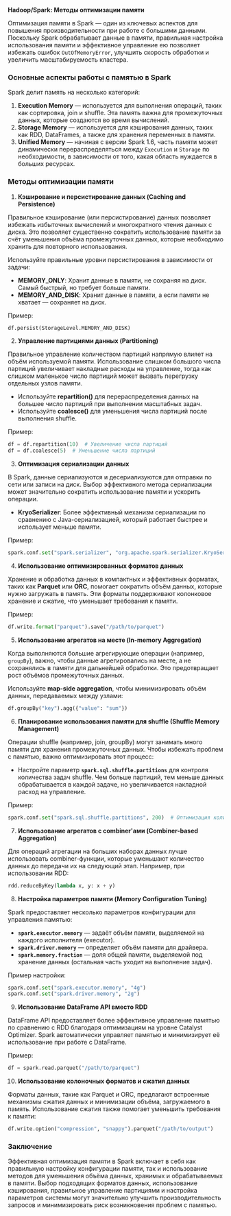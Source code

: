**Hadoop/Spark: Методы оптимизации памяти**

Оптимизация памяти в Spark — один из ключевых аспектов для повышения производительности при работе с большими данными. Поскольку Spark обрабатывает данные в памяти, правильная настройка использования памяти и эффективное управление ею позволяет избежать ошибок `OutOfMemoryError`, улучшить скорость обработки и увеличить масштабируемость кластера.

### Основные аспекты работы с памятью в Spark

Spark делит память на несколько категорий:
1. **Execution Memory** — используется для выполнения операций, таких как сортировка, join и shuffle. Эта память важна для промежуточных данных, которые создаются во время вычислений.
2. **Storage Memory** — используется для кэширования данных, таких как RDD, DataFrames, а также для хранения переменных в памяти.
3. **Unified Memory** — начиная с версии Spark 1.6, часть памяти может динамически перераспределяться между `Execution` и `Storage` по необходимости, в зависимости от того, какая область нуждается в больших ресурсах.

### Методы оптимизации памяти

1. **Кэширование и персистирование данных (Caching and Persistence)**

Правильное кэширование (или персистирование) данных позволяет избежать избыточных вычислений и многократного чтения данных с диска. Это позволяет существенно сократить использование памяти за счёт уменьшения объёма промежуточных данных, которые необходимо хранить для повторного использования.

Используйте правильные уровни персистирования в зависимости от задачи:
- **MEMORY_ONLY**: Хранит данные в памяти, не сохраняя на диск. Самый быстрый, но требует больше памяти.
- **MEMORY_AND_DISK**: Хранит данные в памяти, а если памяти не хватает — сохраняет на диск.
  
Пример:
```python
df.persist(StorageLevel.MEMORY_AND_DISK)
```

2. **Управление партициями данных (Partitioning)**

Правильное управление количеством партиций напрямую влияет на объём используемой памяти. Использование слишком большого числа партиций увеличивает накладные расходы на управление, тогда как слишком маленькое число партиций может вызвать перегрузку отдельных узлов памяти.

- Используйте **repartition()** для перераспределения данных на большее число партиций при выполнении масштабных задач.
- Используйте **coalesce()** для уменьшения числа партиций после выполнения shuffle.

Пример:
```python
df = df.repartition(10)  # Увеличение числа партиций
df = df.coalesce(5)  # Уменьшение числа партиций
```

3. **Оптимизация сериализации данных**

В Spark, данные сериализуются и десериализуются для отправки по сети или записи на диск. Выбор эффективного метода сериализации может значительно сократить использование памяти и ускорить операции.

- **KryoSerializer**: Более эффективный механизм сериализации по сравнению с Java-сериализацией, который работает быстрее и использует меньше памяти.

Пример:
```python
spark.conf.set("spark.serializer", "org.apache.spark.serializer.KryoSerializer")
```

4. **Использование оптимизированных форматов данных**

Хранение и обработка данных в компактных и эффективных форматах, таких как **Parquet** или **ORC**, помогает сократить объём данных, которые нужно загружать в память. Эти форматы поддерживают колонковое хранение и сжатие, что уменьшает требования к памяти.

Пример:
```python
df.write.format("parquet").save("/path/to/parquet")
```

5. **Использование агрегатов на месте (In-memory Aggregation)**

Когда выполняются большие агрегирующие операции (например, `groupBy`), важно, чтобы данные агрегировались на месте, а не сохранялись в памяти для дальнейшей обработки. Это предотвращает рост объёмов промежуточных данных.

Используйте **map-side aggregation**, чтобы минимизировать объём данных, передаваемых между узлами:
```python
df.groupBy("key").agg({"value": "sum"})
```

6. **Планирование использования памяти для shuffle (Shuffle Memory Management)**

Операции shuffle (например, join, groupBy) могут занимать много памяти для хранения промежуточных данных. Чтобы избежать проблем с памятью, важно оптимизировать этот процесс:
- Настройте параметр **`spark.sql.shuffle.partitions`** для контроля количества задач shuffle. Чем больше партиций, тем меньше данных обрабатывается в каждой задаче, но увеличивается накладной расход на управление.

Пример:
```python
spark.conf.set("spark.sql.shuffle.partitions", 200)  # Оптимизация количества партиций для shuffle
```

7. **Использование агрегатов с combiner'ами (Combiner-based Aggregation)**

Для операций агрегации на больших наборах данных лучше использовать combiner-функции, которые уменьшают количество данных до передачи их на следующий этап. Например, при использовании RDD:

```python
rdd.reduceByKey(lambda x, y: x + y)
```

8. **Настройка параметров памяти (Memory Configuration Tuning)**

Spark предоставляет несколько параметров конфигурации для управления памятью:
- **`spark.executor.memory`** — задаёт объём памяти, выделяемой на каждого исполнителя (executor).
- **`spark.driver.memory`** — определяет объём памяти для драйвера.
- **`spark.memory.fraction`** — доля общей памяти, выделяемой под хранение данных (остальная часть уходит на выполнение задач).

Пример настройки:
```python
spark.conf.set("spark.executor.memory", "4g")
spark.conf.set("spark.driver.memory", "2g")
```

9. **Использование DataFrame API вместо RDD**

DataFrame API предоставляет более эффективное управление памятью по сравнению с RDD благодаря оптимизациям на уровне Catalyst Optimizer. Spark автоматически управляет памятью и минимизирует её использование при работе с DataFrame.

Пример:
```python
df = spark.read.parquet("/path/to/parquet")
```

10. **Использование колоночных форматов и сжатия данных**

Форматы данных, такие как Parquet и ORC, предлагают встроенные механизмы сжатия данных и минимизации объёма, загружаемого в память. Использование сжатия также помогает уменьшить требования к памяти:
```python
df.write.option("compression", "snappy").parquet("/path/to/output")
```

### Заключение

Эффективная оптимизация памяти в Spark включает в себя как правильную настройку конфигурации памяти, так и использование методов для уменьшения объёма данных, хранимых и обрабатываемых в памяти. Выбор подходящих форматов данных, использование кэширования, правильное управление партициями и настройка параметров системы могут значительно улучшить производительность запросов и минимизировать риск возникновения проблем с памятью.
